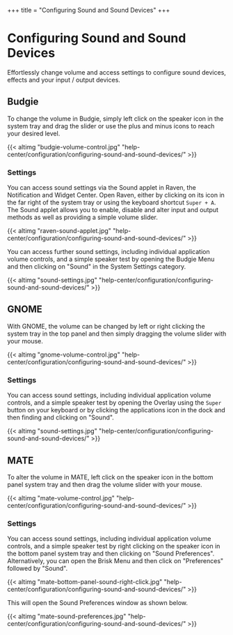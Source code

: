 +++
title = "Configuring Sound and Sound Devices"
+++
# Configuring Sound and Sound Devices

Effortlessly change volume and access settings to configure sound devices, effects and your input / output devices.

## Budgie

To change the volume in Budgie, simply left click on the speaker icon in the system tray and drag the slider or use the plus and minus icons to reach your desired level.

{{< altimg "budgie-volume-control.jpg" "help-center/configuration/configuring-sound-and-sound-devices/" >}}

### Settings

You can access sound settings via the Sound applet in Raven, the Notification and Widget Center.  Open Raven, either by clicking on its icon in the far right of the system tray or using the keyboard shortcut `Super + A`.  The Sound applet allows you to enable, disable and alter input and output methods as well as providing a simple volume slider.

{{< altimg "raven-sound-applet.jpg" "help-center/configuration/configuring-sound-and-sound-devices/" >}}

You can access further sound settings, including individual application volume controls, and a simple speaker test by opening the Budgie Menu and then clicking on "Sound" in the System Settings category.

{{< altimg "sound-settings.jpg" "help-center/configuration/configuring-sound-and-sound-devices/" >}}

## GNOME

With GNOME, the volume can be changed by left or right clicking the system tray in the top panel and then simply dragging the volume slider with your mouse.

{{< altimg "gnome-volume-control.jpg" "help-center/configuration/configuring-sound-and-sound-devices/" >}}

### Settings

You can access sound settings, including individual application volume controls, and a simple speaker test by opening the Overlay using the `Super` button on your keyboard or by clicking the applications icon in the dock and then finding and clicking on "Sound".

{{< altimg "sound-settings.jpg" "help-center/configuration/configuring-sound-and-sound-devices/" >}}

## MATE

To alter the volume in MATE, left click on the speaker icon in the bottom panel system tray and then drag the volume slider with your mouse.

{{< altimg "mate-volume-control.jpg" "help-center/configuration/configuring-sound-and-sound-devices/" >}}

### Settings

You can access sound settings, including individual application volume controls, and a simple speaker test by right clicking on the speaker icon in the bottom panel system tray and then clicking on "Sound Preferences".  Alternatively, you can open the Brisk Menu and then click on "Preferences" followed by "Sound".

{{< altimg "mate-bottom-panel-sound-right-click.jpg" "help-center/configuration/configuring-sound-and-sound-devices/" >}}

This will open the Sound Preferences window as shown below.

{{< altimg "mate-sound-preferences.jpg" "help-center/configuration/configuring-sound-and-sound-devices/" >}}
